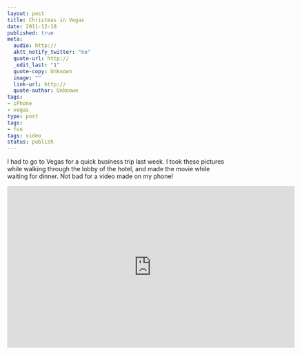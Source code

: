 ```yaml
---
layout: post
title: Christmas in Vegas
date: 2011-12-18
published: true
meta:
  audio: http://
  aktt_notify_twitter: "no"
  quote-url: http://
  _edit_last: "1"
  quote-copy: Unknown
  image: ""
  link-url: http://
  quote-author: Unknown
tags:
- iPhone
- vegas
type: post
tags:
- fun
tags: video
status: publish
---
```

I had to go to Vegas for a quick business trip last week. I took these pictures while walking through the lobby of the hotel, and made the movie while waiting for dinner. Not bad for a video made on my phone!

<iframe mozallowfullscreen allowfullscreen src="http://player.vimeo.com/video/33827915?title=0&amp;byline=0&amp;portrait=0" frameborder="0" height="375" webkitallowfullscreen width="667"></iframe>

